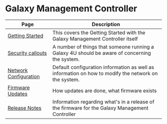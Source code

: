 # Galaxy Management Controller

| Page | Description |
|------|-------------|
| [Getting Started](getting-started.md) | This covers the Getting Started with the Galaxy Management Controller itself |
| [Security callouts](security-callouts.md) | A number of things that someone running a Galaxy 4U should be aware of concerning the system. |
|[Network Configuration](networkconfig.md) | Default configuration information as well as information on how to modify the network on the system. |
| [Firmware Updates](firmware_updates.md) | How updates are done, what firmware exists |
| [Release Notes](release-notes.md) | Information regarding what's in a release of the firmware for the Galaxy Management Controller|

<!-- [BMC Distro](distro-image.md) -->

<!-- [Cockpit](cockpit.md) -->

<!-- [BMCLite](bmclite.md) -->

